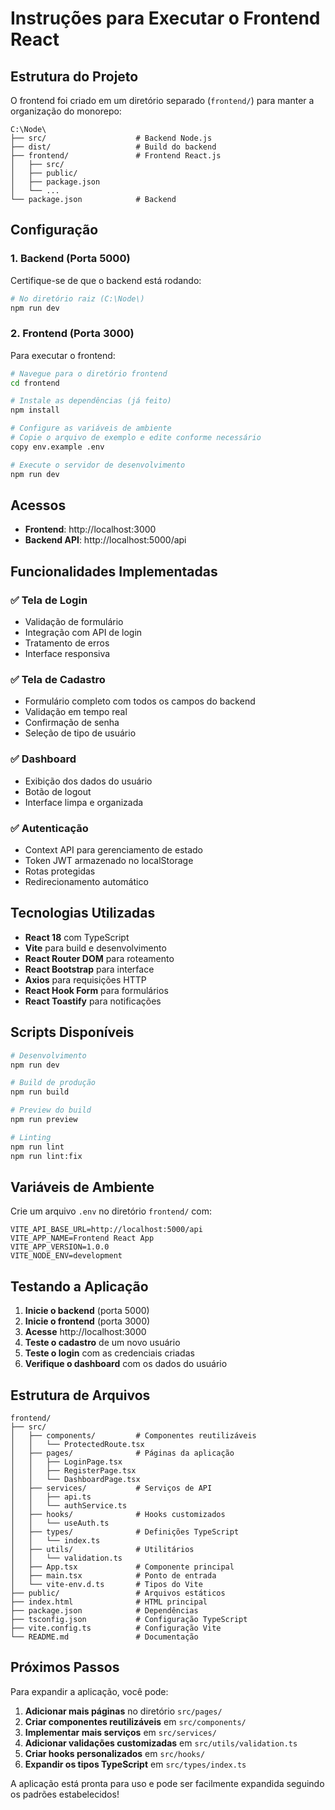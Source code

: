 # Instruções para Executar o Frontend React

## Estrutura do Projeto

O frontend foi criado em um diretório separado (`frontend/`) para manter a organização do monorepo:

```
C:\Node\
├── src/                    # Backend Node.js
├── dist/                   # Build do backend
├── frontend/               # Frontend React.js
│   ├── src/
│   ├── public/
│   ├── package.json
│   └── ...
└── package.json            # Backend
```

## Configuração

### 1. Backend (Porta 5000)
Certifique-se de que o backend está rodando:
```bash
# No diretório raiz (C:\Node\)
npm run dev
```

### 2. Frontend (Porta 3000)
Para executar o frontend:

```bash
# Navegue para o diretório frontend
cd frontend

# Instale as dependências (já feito)
npm install

# Configure as variáveis de ambiente
# Copie o arquivo de exemplo e edite conforme necessário
copy env.example .env

# Execute o servidor de desenvolvimento
npm run dev
```

## Acessos

- **Frontend**: http://localhost:3000
- **Backend API**: http://localhost:5000/api

## Funcionalidades Implementadas

### ✅ Tela de Login
- Validação de formulário
- Integração com API de login
- Tratamento de erros
- Interface responsiva

### ✅ Tela de Cadastro
- Formulário completo com todos os campos do backend
- Validação em tempo real
- Confirmação de senha
- Seleção de tipo de usuário

### ✅ Dashboard
- Exibição dos dados do usuário
- Botão de logout
- Interface limpa e organizada

### ✅ Autenticação
- Context API para gerenciamento de estado
- Token JWT armazenado no localStorage
- Rotas protegidas
- Redirecionamento automático

## Tecnologias Utilizadas

- **React 18** com TypeScript
- **Vite** para build e desenvolvimento
- **React Router DOM** para roteamento
- **React Bootstrap** para interface
- **Axios** para requisições HTTP
- **React Hook Form** para formulários
- **React Toastify** para notificações

## Scripts Disponíveis

```bash
# Desenvolvimento
npm run dev

# Build de produção
npm run build

# Preview do build
npm run preview

# Linting
npm run lint
npm run lint:fix
```

## Variáveis de Ambiente

Crie um arquivo `.env` no diretório `frontend/` com:

```env
VITE_API_BASE_URL=http://localhost:5000/api
VITE_APP_NAME=Frontend React App
VITE_APP_VERSION=1.0.0
VITE_NODE_ENV=development
```

## Testando a Aplicação

1. **Inicie o backend** (porta 5000)
2. **Inicie o frontend** (porta 3000)
3. **Acesse** http://localhost:3000
4. **Teste o cadastro** de um novo usuário
5. **Teste o login** com as credenciais criadas
6. **Verifique o dashboard** com os dados do usuário

## Estrutura de Arquivos

```
frontend/
├── src/
│   ├── components/         # Componentes reutilizáveis
│   │   └── ProtectedRoute.tsx
│   ├── pages/              # Páginas da aplicação
│   │   ├── LoginPage.tsx
│   │   ├── RegisterPage.tsx
│   │   └── DashboardPage.tsx
│   ├── services/           # Serviços de API
│   │   ├── api.ts
│   │   └── authService.ts
│   ├── hooks/              # Hooks customizados
│   │   └── useAuth.ts
│   ├── types/              # Definições TypeScript
│   │   └── index.ts
│   ├── utils/              # Utilitários
│   │   └── validation.ts
│   ├── App.tsx             # Componente principal
│   ├── main.tsx            # Ponto de entrada
│   └── vite-env.d.ts       # Tipos do Vite
├── public/                 # Arquivos estáticos
├── index.html              # HTML principal
├── package.json            # Dependências
├── tsconfig.json           # Configuração TypeScript
├── vite.config.ts          # Configuração Vite
└── README.md               # Documentação
```

## Próximos Passos

Para expandir a aplicação, você pode:

1. **Adicionar mais páginas** no diretório `src/pages/`
2. **Criar componentes reutilizáveis** em `src/components/`
3. **Implementar mais serviços** em `src/services/`
4. **Adicionar validações customizadas** em `src/utils/validation.ts`
5. **Criar hooks personalizados** em `src/hooks/`
6. **Expandir os tipos TypeScript** em `src/types/index.ts`

A aplicação está pronta para uso e pode ser facilmente expandida seguindo os padrões estabelecidos!
